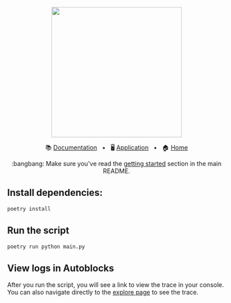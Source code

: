 <!-- banner start -->
<p align="center">
  <img src="https://app.autoblocks.ai/images/logo.png" width="300px">
</p>

<p align="center">
  📚
  <a href="https://docs.autoblocks.ai/">Documentation</a>
  &nbsp;
  •
  &nbsp;
  🖥️
  <a href="https://app.autoblocks.ai/">Application</a>
  &nbsp;
  •
  &nbsp;
  🏠
  <a href="https://www.autoblocks.ai/">Home</a>
</p>
<p align="center">
  :bangbang:
  Make sure you've read the <a href="/README.md#getting-started">getting started</a> section in the main README.
</p>
<!-- banner end -->

## Install dependencies:

```bash
poetry install
```

## Run the script

```bash
poetry run python main.py
```

## View logs in Autoblocks

After you run the script, you will see a link to view the trace in your console. You can also navigate directly to the [explore page](https://app.autoblocks.ai/explore) to see the trace.
